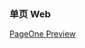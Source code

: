 ### 单页 Web
[PageOne Preview](http://htmlpreview.github.io/?https://github.com/kjhz/SinglePage/blob/master/index.html)
